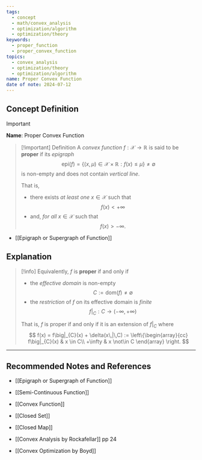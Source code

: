 ```yaml
---
tags:
  - concept
  - math/convex_analysis
  - optimization/algorithm
  - optimization/theory
keywords:
  - proper_function
  - proper_convex_function
topics:
  - convex_analysis
  - optimization/theory
  - optimization/algorithm
name: Proper Convex Function
date of note: 2024-07-12
---
```


## Concept Definition

>[!important]
>**Name**: Proper Convex Function

>[!important] Definition
>A *convex function* $f: \mathcal{X} \to \mathbb{R}$ is said to be **proper** if its *epigraph*
>$$
>\text{epi}(f) = \{ (x, \mu) \in \mathcal{X}\times \mathbb{R}:  f(x) \le \mu\} \neq \emptyset
>$$
>is non-empty and does not contain *vertical line*.
>
>That is, 
>- there exists *at least one* $x\in \mathcal{X}$ such that $$f(x) < +\infty$$
>- and, *for all* $x\in \mathcal{X}$ such that $$f(x) > -\infty.$$

- [[Epigraph or Supergraph of Function]]

## Explanation

>[!info]
>Equivalently, $f$ is **proper** if and only if
>- the *effective domain* is non-empty $$C := \text{dom}(f) \neq \emptyset$$
>- the *restriction* of $f$ on its effective domain is *finite* $$f\big|_{C}: C \to (-\infty, +\infty)$$
>  
>That is, $f$ is proper if and only if it is an extension of $f|_{C}$ where  
>$$
>f(x) =  f\big|_{C}(x) + \delta(x\,|\,C) := \left\{\begin{array}{cc}
> f\big|_{C}(x) & x \in C\\
> +\infty & x \not\in C
>\end{array}
>\right. 
>$$  




-----------
##  Recommended Notes and References

- [[Epigraph or Supergraph of Function]]
- [[Semi-Continuous Function]]
- [[Convex Function]]
- [[Closed Set]]
- [[Closed Map]]


- [[Convex Analysis by Rockafellar]] pp 24
- [[Convex Optimization by Boyd]] 